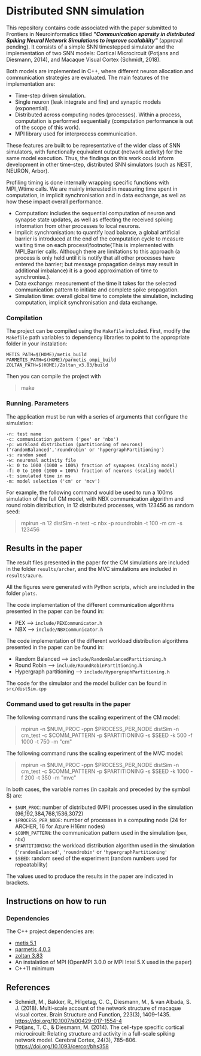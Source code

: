 # Distributed SNN simulation

This repository contains code associated with the paper submitted to Frontiers in Neuroinformatics titled ***"Communication sparsity in distributed Spiking Neural Network Simulations to improve scalability"*** (approval pending). It consists of a simple SNN timestepped simulator and the implementation of two SNN models: Cortical Microcircuit (Potjans and Diesmann, 2014), and  Macaque Visual Cortex (Schmidt, 2018). 

Both models are implemented in C++, where different neuron allocation and communication strategies are evaluated. The main features of the implementation are:

* Time-step driven simulation.
* Single neuron (leak integrate and fire) and synaptic models (exponential). 
* Distributed across computing nodes (processes). Within a process, computation is performed sequentially (computation performance is out of the scope of this work).
* MPI library used for interprocess communication.

These features are built to be representative of the wider class of SNN simulators, with functionally equivalent output (network activity) for the same model execution. Thus, the findings on this work could inform development in other time-step, distributed SNN simulators (such as NEST, NEURON, Arbor).

Profiling timing is done internally wrapping specific functions with MPI_Wtime calls. We are mainly interested in measuring time spent in computation, in implicit synchronisation and in data exchange, as well as how these impact overall performance.

* Computation: includes the sequential computation of neuron and synapse state updates, as well as effecting the received spiking information from other processes to local neurons.
* Implicit synchronisation: to quantify load balance, a global artificial barrier is introduced at the end of the computation cycle to measure waiting time on each process\footnote{This is implemented with MPI\_Barrier calls. Although there are limitations to this approach (a process is only held until it is notify that all other processes have entered the barrier; but message propagation delays may result in additional imbalance) it is a good approximation of time to synchronise.}. 
* Data exchange: measurement of the time it takes for the selected communication pattern to initiate and complete spike propagation.
* Simulation time: overall global time to complete the simulation, including computation, implicit synchronisation and data exchange.

### Compilation 

The project can be compiled using the `Makefile` included. First, modify the `Makefile` path variables to dependency libraries to point to the appropriate folder in your instalation:
```
METIS_PATH=$(HOME)/metis_build
PARMETIS_PATH=$(HOME)/parmetis_ompi_build
ZOLTAN_PATH=$(HOME)/Zoltan_v3.83/build
```
Then you can compile the project with
> make

	
### Running. Parameters

The application must be run with a series of arguments that configure the simulation:
```
-n: test name
-c: communication pattern ('pex' or 'nbx')
-p: workload distribution (partitioning of neurons) ('randomBalanced','roundrobin' or 'hypergraphPartitioning')
-s: random seed
-w: neuronal activity file 
-k: 0 to 1000 (1000 = 100%) fraction of synapses (scaling model)
-f: 0 to 1000 (1000 = 100%) fraction of neurons (scaling model)
-t: simulated time in ms
-m: model selection ('cm' or 'mcv')
```
For example, the following command would be used to run a 100ms simulation of the full CM model, with NBX communication algorithm and round robin distribution, in 12 distributed processes, with 123456 as random seed:
> mpirun -n 12 distSim -n test -c nbx -p roundrobin -t 100 -m cm -s 123456

## Results in the paper

The result files presented in the paper for the CM simulations are included in the folder `results/archer`, and the MVC simulations are included in `results/azure`.

All the figures were generated with Python scripts, which are included in the folder `plots`.

The code implementation of the different communication algorithms presented in the paper can be found in:
* PEX --> `include/PEXCommunicator.h`
* NBX --> `include/NBXCommunicator.h`

The code implementation of the different workload distribution algorithms presented in the paper can be found in:
* Random Balanced --> `include/RandomBalancedPartitioning.h`
* Round Robin --> `include/RoundRobinPartitioning.h`
* Hypergraph partitioning --> `include/HypergraphPartitioning.h`

The code for the simulator and the model builder can be found in `src/distSim.cpp`

### Command used to get results in the paper

The following command runs the scaling experiment of the CM model:
> mpirun -n $NUM_PROC -ppn $PROCESS_PER_NODE distSim -n cm_test -c $COMM_PATTERN -p $PARTITIONING -s $SEED -k 500 -f 1000 -t 750 -m "cm"

The following command runs the scaling experiment of the MVC model:
> mpirun -n $NUM_PROC -ppn $PROCESS_PER_NODE distSim -n cm_test -c $COMM_PATTERN -p $PARTITIONING -s $SEED -k 1000 -f 200 -t 350 -m "mvc"

In both cases, the variable names (in capitals and preceded by the symbol $) are:
* `$NUM_PROC`: number of distributed (MPI) processes used in the simulation (96,192,384,768,1536,3072)
* `$PROCESS_PER_NODE`: number of processes in a computing node (24 for ARCHER, 16 for Azure H16mr nodes)
* `$COMM_PATTERN`: the communication pattern used in the simulation (`pex`, `nbx`)
* `$PARTITIONING`: the workload distribution algorithm used in the simulation (`'randomBalanced'`, `'roundrobin'` or `'hypergraphPartitioning'`
* `$SEED`: random seed of the experiment (random numbers used for repeatability)

The values used to produce the results in the paper are indicated in brackets.

## Instructions on how to run

### Dependencies

The C++ project dependencies are: 
* [metis 5.1](http://glaros.dtc.umn.edu/gkhome/metis/metis/download)
* [parmetis 4.0.3]( http://glaros.dtc.umn.edu/gkhome/metis/parmetis/download)
* [zoltan 3.83](http://www.cs.sandia.gov/Zoltan/Zoltan_download.html)
* An instalation of MPI (OpenMPI 3.0.0 or MPI Intel 5.X used in the paper)
* C++11 minimum


## References
- Schmidt, M., Bakker, R., Hilgetag, C. C., Diesmann, M., & van Albada, S. J. (2018). Multi-scale account of the network structure of macaque visual cortex. Brain Structure and Function, 223(3), 1409–1435. https://doi.org/10.1007/s00429-017-1554-4
- Potjans, T. C., & Diesmann, M. (2014). The cell-type specific cortical microcircuit: Relating structure and activity in a full-scale spiking network model. Cerebral Cortex, 24(3), 785–806. https://doi.org/10.1093/cercor/bhs358

